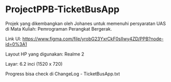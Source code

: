 # ProjectPPB-TicketBusApp
Projek yang dikembangkan oleh Johanes untuk memenuhi persyaratan UAS di Mata Kuliah: Pemrograman Perangkat Bergerak.

Link UI: https://www.figma.com/file/yrobG23YxrCkF0sIIwy4ZD/PPB?node-id=0%3A1

Layout HP yang digunakan: Realme 2

Layar: 6.2 inci (1520 x 720)

Progress bisa check di ChangeLog - TicketBusApp.txt
